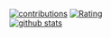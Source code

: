 
[![contributions](https://qiita-badge.apiapi.app/s/Yu_unI1/contributions.svg)](http://qiita.com/Yu_unI1)
[![Rating](https://badgen.org/img/atcoder/You_fy22/rating/algorithm?style=plastic)](https://atcoder.jp/users/You_fy22?contestType=algo)    
[![github stats](https://github-readme-stats.vercel.app/api?username=you22fy)](https://github.com/anuraghazra/github-readme-stats)

